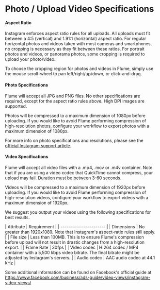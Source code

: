 # Photo / Upload Video Specifications

#### Aspect Ratio
Instagram enforces aspect ratio rules for all uploads. All uploads must fit between a 4:5 (vertical) and 1.91:1 (horizontal) aspect ratio. For regular horizontal photos and videos taken with most cameras and smartphones, no cropping is necessary as they fit between these ratios. For portrait photos and videos, or panorama photos, some cropping is required to upload your photo/video.

To choose the cropping region for photos and videos in Flume, simply use the mouse scroll-wheel to pan left/right/up/down, or click-and-drag.

#### Photo Specifications
Flume will accept all JPG and PNG files. No other specifications are required, except for the aspect ratio rules above. High DPI images are supported.

Photos will be compressed to a maximum dimension of 1080px before uploading. If you would like to avoid Flume performing compression of high-resolution photos, configure your workflow to export photos with a maximum dimension of 1080px.

For more info on photo specifications and resolutions, please see the [official Instagram support article](www.facebook.com/help/instagram/1631821640426723).

#### Video Specifications
Flume will accept all video files with a .mp4, .mov or .m4v container. Note that if you are using a video codec that QuickTime cannot compress, your upload may fail. Duration must be between 3-60 seconds. 

Videos will be compressed to a maximum dimension of 1920px before uploading. If you would like to avoid Flume performing compression of high-resolution videos, configure your workflow to export videos with a maximum dimension of 1920px.

We suggest you output your videos using the following specifications for best results.

| Attribute | Requirement |
| ----------------------- |
| Dimensions | No greater than 1920x1080. Note that Instagram's aspect-ratio rules still apply. |
| File size | Less than 100MB. This is to ensure Flume's compression before upload will not result in drastic changes from a high-resolution export. |
| Frame Rate | 30fps |
| Video codec | H.264 codec / MP4 container with a 5,500 kbps video bitrate. The final bitrate might be adjusted by Instagram's servers. |
| Audio codec | AAC audio codec at 44.1 kHz |

Some additional information can be found on Facebook's official guide at https://www.facebook.com/business/ads-guide/video-views/instagram-video-views/